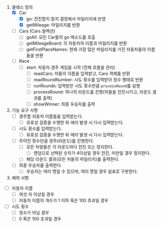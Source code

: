 1. 클래스 정의
   - [x] Car
     - [x] go: 전진할지 말지 결정해서 마일리지에 반영
     - [x] getMileage: 마일리지를 반환  
   - [ ] Cars (Cars 컬렉션)
     - [ ] goAll: 모든 Car들의 go 메소드를 호출
     - [ ] getMileageBoard: 각 자동차의 이름과 마일리지를 반환
     - [ ] getFirstPlaceNames: 현재 가장 많은 마일리지를 가진 자동차들의 이름들을 반환
   - [ ] Race
     - [ ] start: 자동차 경주 게임을 시작 (전체 흐름을 관리)
       - [ ] readCars: 차들의 이름을 입력받고, Cars 객체를 반환
       - [ ] readRoundNumber: 시도 횟수를 입력받아 정수 형태로 반환
       - [ ] runRounds: 입력받은 시도 횟수만큼 `processRound`를 실행
       - [ ] processRound: 하나의 라운드를 진행(차들을 전진시키고, 라운드 결과를 출력)
       - [ ] showWinner: 최종 우승자를 출력

2. 기능 요구 사항
    - [ ] 경주할 자동차 이름들을 입력받는다.
      - [ ] 유효성 검증을 수행한 뒤 에러 발생 시 다시 입력받는다.
    - [ ] 시도 횟수를 입력받는다.
      - [ ] 유효성 검증을 수행한 뒤 에러 발생 시 다시 입력받는다.
    - [ ] 주어진 횟수만큼 경주(라운드)를 진행한다.
      - [ ] 모든 차량들은 각 라운드마다 전진 또는 정지한다.
        - [ ] 랜덤으로 선택된 숫자가 4이상일 경우 전진, 미만일 경우 정지한다.
      - [ ] 해당 라운드 결과(모든 차들의 마일리지)를 출력한다.
    - [ ] 최종 우승자를 출력한다.
      - [ ] 우승자는 여러 명일 수 있으며, 여러 명일 경우 쉼표로 구분한다.
  
3. 예외 사항
  - [ ] 자동차 이름
    - [ ] 여섯 자 이상일 경우
    - [ ] 자동차 이름의 개수가 1 이하 혹은 100 초과일 경우
  - [ ] 시도 횟수
    - [ ] 정수가 아닐 경우
    - [ ] 0 혹은 100 초과일 경우
